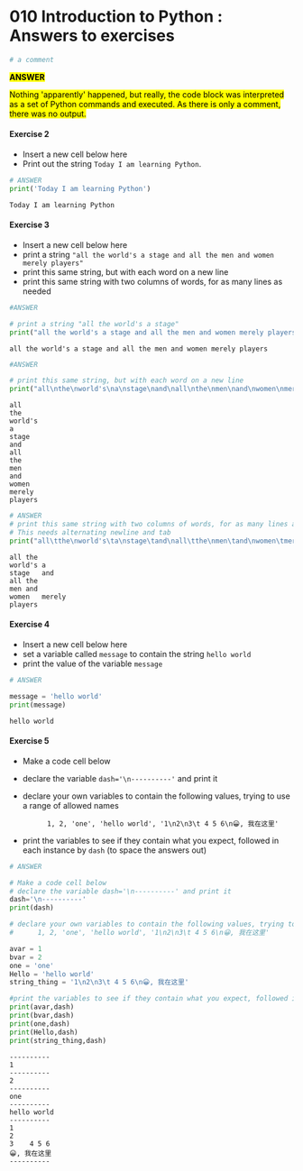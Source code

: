 # 010 Introduction to Python : Answers to exercises


```python
# a comment
```

<mark>**ANSWER**
    
<mark>Nothing 'apparently' happened, but really, the code block was interpreted as a set of Python commands and executed. As there is only a comment, there was no output.

#### Exercise 2

* Insert a new cell below here
* Print out the string `Today I am learning Python`.


```python
# ANSWER
print('Today I am learning Python')
```

    Today I am learning Python


#### Exercise 3

* Insert a new cell below here
* print a string `"all the world's a stage and all the men and women merely players"`
* print this same string, but with each word on a new line
* print this same string with two columns of words, for as many lines as needed


```python
#ANSWER

# print a string "all the world's a stage"
print("all the world's a stage and all the men and women merely players")
```

    all the world's a stage and all the men and women merely players



```python
#ANSWER

# print this same string, but with each word on a new line
print("all\nthe\nworld's\na\nstage\nand\nall\nthe\nmen\nand\nwomen\nmerely\nplayers")
```

    all
    the
    world's
    a
    stage
    and
    all
    the
    men
    and
    women
    merely
    players



```python
# ANSWER
# print this same string with two columns of words, for as many lines as needed
# This needs alternating newline and tab
print("all\tthe\nworld's\ta\nstage\tand\nall\tthe\nmen\tand\nwomen\tmerely\nplayers")
```

    all	the
    world's	a
    stage	and
    all	the
    men	and
    women	merely
    players


#### Exercise 4

* Insert a new cell below here
* set a variable called `message` to contain the string `hello world`
* print the value of the variable `message`


```python
# ANSWER

message = 'hello world'
print(message)
```

    hello world


#### Exercise 5

* Make a code cell below
* declare the variable `dash='\n----------'` and print it
* declare your own variables to contain the following values, trying to use a range of allowed names

            1, 2, 'one', 'hello world', '1\n2\n3\t 4 5 6\n😀, 我在这里'
            
* print the variables to see if they contain what you expect, followed in each instance by `dash` (to space the answers out)


```python
# ANSWER

# Make a code cell below
# declare the variable dash='\n----------' and print it
dash='\n----------'
print(dash)

# declare your own variables to contain the following values, trying to use a range of allowed names
#      1, 2, 'one', 'hello world', '1\n2\n3\t 4 5 6\n😀, 我在这里'

avar = 1
bvar = 2
one = 'one'
Hello = 'hello world'
string_thing = '1\n2\n3\t 4 5 6\n😀, 我在这里'

#print the variables to see if they contain what you expect, followed in each instance by dash (to space the answers out)
print(avar,dash)
print(bvar,dash)
print(one,dash)
print(Hello,dash)
print(string_thing,dash)
```

    
    ----------
    1 
    ----------
    2 
    ----------
    one 
    ----------
    hello world 
    ----------
    1
    2
    3	 4 5 6
    😀, 我在这里 
    ----------

